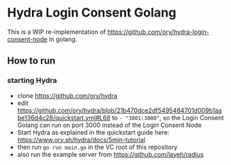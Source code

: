 # Hydra Login Consent Golang

This is a WIP re-implementation of https://github.com/ory/hydra-login-consent-node in golang. 

## How to run

### starting Hydra
- clone https://github.com/ory/hydra
- edit https://github.com/ory/hydra/blob/21b470dce2df5495484701d009b1aabe136d4c28/quickstart.yml#L68 to  `- "3001:3000"`, so the Login Consent Golang can run on port 3000 instead of the Login Consent Node
- Start Hydra as explained in the quickstart guide here: https://www.ory.sh/hydra/docs/5min-tutorial
- then run `go run main.go` in the VC root of this repository
- also run the example server from https://github.com/layeh/radius
